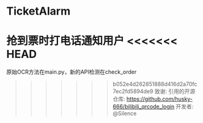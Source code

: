 # TicketAlarm
抢到票时打电话通知用户
<<<<<<< HEAD
=======
原始OCR方法在main.py，新的API检测在check_order
>>>>>>> b052e4d262851888d416d2a70fc7ec2fd5894de9
致谢:
    引用的开源仓库:
        https://github.com/husky-666/bilibili_qrcode_login
    开发者:
        @Silence
